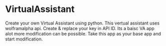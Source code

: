 # VirtualAssistant
Create your own Virtual Assistant using python.
This vertual assistant uses wolframalpha api.
Create & replace your key in API ID.
Its a baisc VA app alot more modification can be possible.
Take this app as your base app and start modification.
